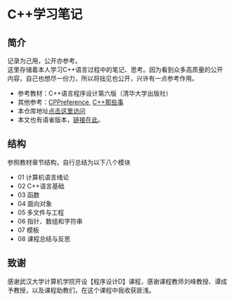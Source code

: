 # C++学习笔记

## 简介
记录为己用，公开亦参考。  
这里存储着本人学习C++语言过程中的笔记、思考。因为看到众多高质量的公开内容，自己也想尽一份力，所以将拙见也公开，兴许有一点参考作用。

* 参考教材：C++语言程序设计第六版（清华大学出版社）
* 其他参考：[CPPreference](https://en.cppreference.com/w/), [C++那些事](https://light-city.github.io/)
* 本仓库地址[点击这里访问](https://github.com/David-Zhang-test/CPlusPlusBook)
* 本文也有语雀版本，[链接在此]()。


## 结构

参照教材章节结构，自行总结为以下八个模块  
- 01 计算机语言绪论  
- 02 C++语言基础  
- 03 函数  
- 04 面向对象  
- 05 多文件与工程  
- 06 指针、数组和字符串  
- 07 模板  
- 08 课程总结与反思  

## 致谢

感谢武汉大学计算机学院开设【程序设计D】课程，感谢课程教师刘峰教授、谭成予教授，以及课程助教们，在这个课程中我收获匪浅。

